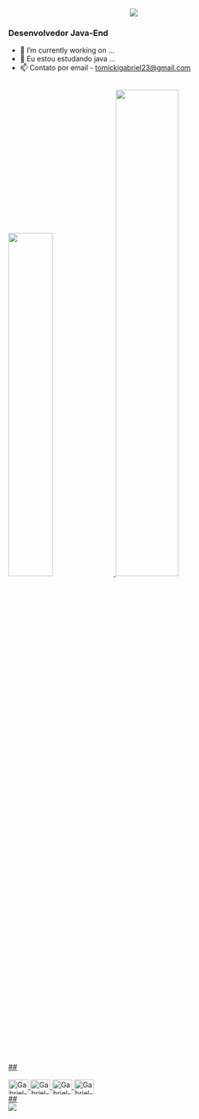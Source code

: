 <h1 align="center">
    <img src="https://readme-typing-svg.herokuapp.com/?font=Righteous&size=35&center=true&vCenter=true&width=500&height=70&duration=4000&lines=Olá!+👋;+Sou+Gabriel!;" />
</h1>
<h3>Desenvolvedor Java-End </h3>


- 🔭 I’m currently working on ...
- 🌱 Eu estou estudando java ...
- 📫 Contato por email - tomickigabriel23@gmail.com

##
<div>
  <a href="https://github.com/gabrieltomicki"> 
<img height="42%" src="https://github-readme-stats.vercel.app/api?username=gabrieltomicki&show_icons=true&theme=dark&include_all_commits=true&count_private=true"/>
  <img height="50%
" src="https://github-readme-stats.vercel.app/api/top-langs/?username=gabrieltomicki&layout=compact&langs_count=16&theme=dark"/>
</div>
##
<div style="display: inline_block"><br>
  <img align="center" alt="Gabriel-Java" height="30" width="40" src="https://cdn.jsdelivr.net/gh/devicons/devicon@latest/icons/java/java-original.svg">
  <img align="center" alt="Gabriel-Mysql" height="30" width="40" src="https://cdn.jsdelivr.net/gh/devicons/devicon@latest/icons/mysql/mysql-original.svg">
  <img align="center" alt="Gabriel-Eclipse" height="30" width="40" src="https://cdn.jsdelivr.net/gh/devicons/devicon@latest/icons/eclipse/eclipse-original.svg"> 
  <img align="center" alt="Gabriel-Python" height="30" width="40" src="https://cdn.jsdelivr.net/gh/devicons/devicon@latest/icons/python/python-original-wordmark.svg">
</div>
##
<div>
  <a href="https://instagram.com/gabrieltomicki_" target="_blank"><img src="https://img.shields.io/badge/-Instagram-%23E4405F?style=for-the-badge&logo=instagram&logoColor=white" target="_blank"></a>
</div> 
